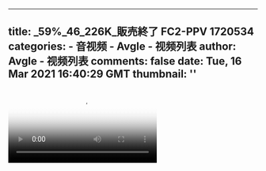 
---
title: _59%_46_226K_販売終了 FC2-PPV 1720534
categories: 
    - 音视频
    - Avgle - 视频列表
author: Avgle - 视频列表
comments: false
date: Tue, 16 Mar 2021 16:40:29 GMT
thumbnail: ''
---

<div>   
<video controls loop poster="https://static-clst.avgle.com/videos/tmb15/501201/1.jpg" src="https://static-clst.avgle.com/videos/tmb15/501201/preview.mp4"></video>  
</div>
            